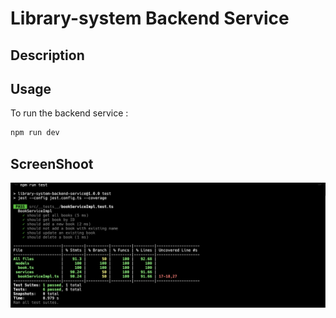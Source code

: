 # Library-system Backend Service

## Description

## Usage

To run the backend service :

```bash
npm run dev
```

## ScreenShoot

![Unit Test](/public/unit_test.png)
